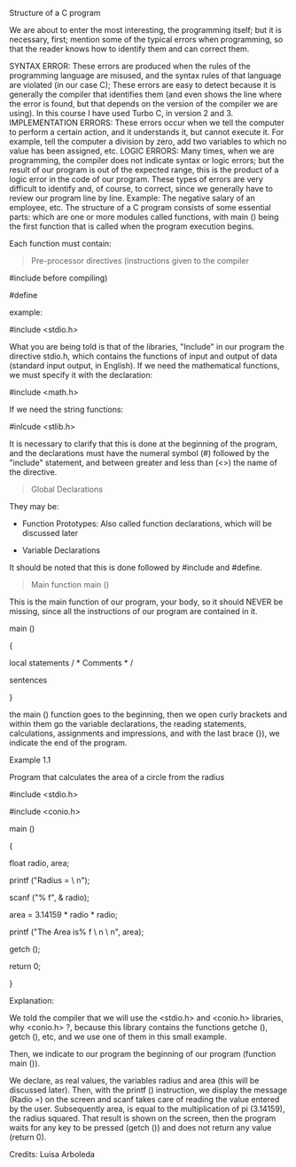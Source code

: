 Structure of a C program

We are about to enter the most interesting, the programming itself; but it is necessary, first; mention some of the typical errors when programming, so that the reader knows how to identify them and can correct them.

SYNTAX ERROR: These errors are produced when the rules of the programming language are misused, and the syntax rules of that language are violated (in our case C); These errors are easy to detect because it is generally the compiler that identifies them (and even shows the line where the error is found, but that depends on the version of the compiler we are using). In this course I have used Turbo C, in version 2 and 3.
IMPLEMENTATION ERRORS: These errors occur when we tell the computer to perform a certain action, and it understands it, but cannot execute it. For example, tell the computer a division by zero, add two variables to which no value has been assigned, etc.
LOGIC ERRORS: Many times, when we are programming, the compiler does not indicate syntax or logic errors; but the result of our program is out of the expected range, this is the product of a logic error in the code of our program. These types of errors are very difficult to identify and, of course, to correct, since we generally have to review our program line by line. Example: The negative salary of an employee, etc.
The structure of a C program consists of some essential parts: which are one or more modules called functions, with main () being the first function that is called when the program execution begins.

Each function must contain:

> Pre-processor directives (instructions given to the compiler

#include before compiling)

#define

example:

#include <stdio.h>

What you are being told is that of the libraries, "Include" in our program the directive stdio.h, which contains the functions of input and output of data (standard input output, in English). If we need the mathematical functions, we must specify it with the declaration:

#include <math.h>

If we need the string functions:

#inlcude <stlib.h>

It is necessary to clarify that this is done at the beginning of the program, and the declarations must have the numeral symbol (#) followed by the "include" statement, and between greater and less than (<>) the name of the directive.

> Global Declarations

They may be:

* Function Prototypes: Also called function declarations, which will be discussed later

* Variable Declarations

It should be noted that this is done followed by #include and #define.

> Main function main ()

This is the main function of our program, your body, so it should NEVER be missing, since all the instructions of our program are contained in it.

main ()

{

local statements / * Comments * /

sentences

}

the main () function goes to the beginning, then we open curly brackets and within them go the variable declarations, the reading statements, calculations, assignments and impressions, and with the last brace (}), we indicate the end of the program.

Example 1.1

Program that calculates the area of ​​a circle from the radius

#include <stdio.h>

#include <conio.h>

main ()

{

float radio, area;

printf ("Radius = \ n");

scanf ("% f", & radio);

area = 3.14159 * radio * radio;

printf ("The Area is% f \ n \ n", area);

getch ();

return 0;

}

Explanation:

We told the compiler that we will use the <stdio.h> and <conio.h> libraries, why <conio.h> ?, because this library contains the functions getche (), getch (), etc, and we use one of them in this small example.

Then, we indicate to our program the beginning of our program (function main ()).

We declare, as real values, the variables radius and area (this will be discussed later). Then, with the printf () instruction, we display the message (Radio =) on the screen and scanf takes care of reading the value entered by the user. Subsequently area, is equal to the multiplication of pi (3.14159), the radius squared. That result is shown on the screen, then the program waits for any key to be pressed (getch ()) and does not return any value (return 0).

Credits:
Luisa Arboleda